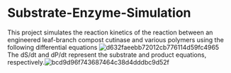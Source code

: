# Substrate-Enzyme-Simulation

This project simulates the reaction kinetics of the reaction between an engineered leaf-branch compost cutinase and various polymers using the following differential equations
![d632faeebb72012cb776114d59fc4965](https://user-images.githubusercontent.com/75545241/209479427-1ec943cf-7b45-4b92-a106-18f4b1d96a96.png)
The dS/dt and dP/dt represent the substrate and product equations, respectively.![bcd9d96f743687464c38d4dddbc9d52f](https://user-images.githubusercontent.com/75545241/209479535-9155da29-df08-472a-9c16-791c52664e94.png)
